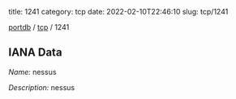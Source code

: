 title: 1241
category: tcp
date: 2022-02-10T22:46:10
slug: tcp/1241

[portdb](/) / [tcp](/category/tcp.html) / 1241


## IANA Data

_Name:_ nessus

_Description:_ nessus

